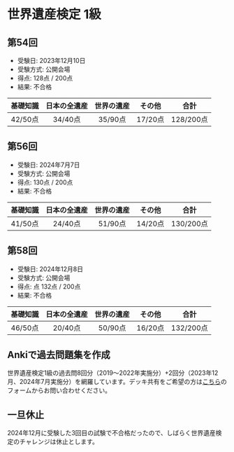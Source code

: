 # 世界遺産検定 1級
## 第54回
- 受験日: 2023年12月10日
- 受験方式: 公開会場
- 得点: 128点 / 200点
- 結果: 不合格

|基礎知識|日本の全遺産|世界の遺産|その他|合計|
|:---:|:---:|:---:|:---:|:---:|
|42/50点|34/40点|35/90点|17/20点|128/200点|

## 第56回
- 受験日: 2024年7月7日
- 受験方式: 公開会場
- 得点: 130点 / 200点
- 結果: 不合格

|基礎知識|日本の全遺産|世界の遺産|その他|合計|
|:---:|:---:|:---:|:---:|:---:|
|41/50点|24/40点|51/90点|14/20点|130/200点|

## 第58回
- 受験日: 2024年12月8日
- 受験方式:  公開会場
- 得点: 点 132点 / 200点
- 結果: 不合格

|基礎知識|日本の全遺産|世界の遺産|その他|合計|
|:---:|:---:|:---:|:---:|:---:|
|46/50点|20/40点|50/90点|16/20点|132/200点|

## Ankiで過去問題集を作成
世界遺産検定1級の過去問8回分（2019〜2022年実施分）+2回分（2023年12月、2024年7月実施分）を網羅しています。デッキ共有をご希望の方は[こちら](https://forms.gle/M5kwbKQJ5SQz1bKF9)のフォームからお問い合わせください。
## 一旦休止
2024年12月に受験した3回目の試験で不合格だったので、しばらく世界遺産検定のチャレンジは休止とします。